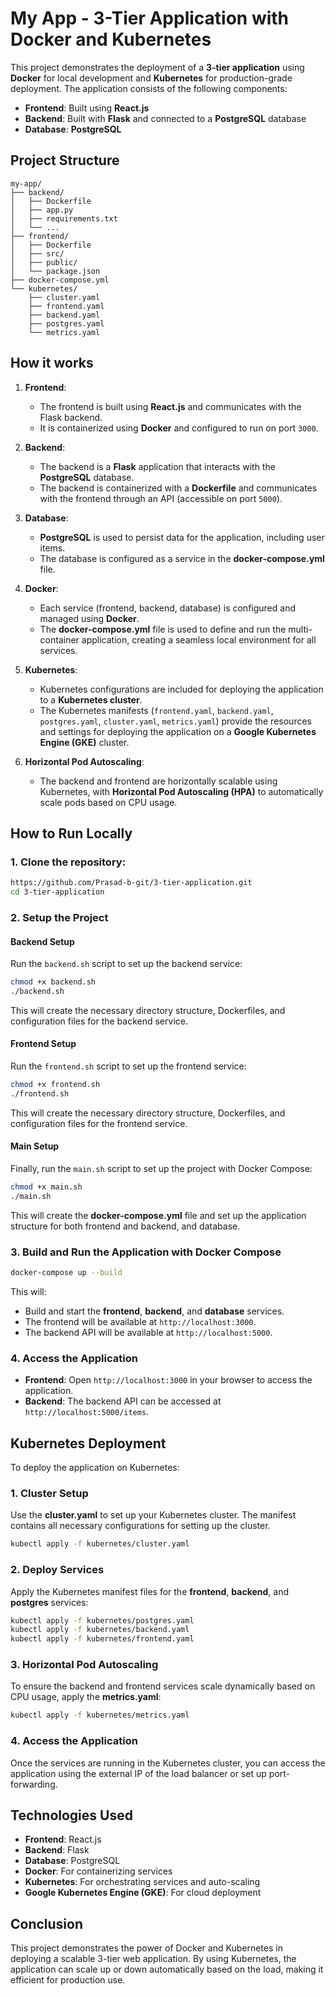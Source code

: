 # My App - 3-Tier Application with Docker and Kubernetes

This project demonstrates the deployment of a **3-tier application** using **Docker** for local development and **Kubernetes** for production-grade deployment. The application consists of the following components:

- **Frontend**: Built using **React.js**
- **Backend**: Built with **Flask** and connected to a **PostgreSQL** database
- **Database**: **PostgreSQL**

## Project Structure

```
my-app/
├── backend/
│   ├── Dockerfile
│   ├── app.py
│   ├── requirements.txt
│   └── ...
├── frontend/
│   ├── Dockerfile
│   ├── src/
│   ├── public/
│   └── package.json
├── docker-compose.yml
└── kubernetes/
    ├── cluster.yaml
    ├── frontend.yaml
    ├── backend.yaml
    ├── postgres.yaml
    └── metrics.yaml
```

## How it works

1. **Frontend**: 
   - The frontend is built using **React.js** and communicates with the Flask backend.
   - It is containerized using **Docker** and configured to run on port `3000`.

2. **Backend**:
   - The backend is a **Flask** application that interacts with the **PostgreSQL** database.
   - The backend is containerized with a **Dockerfile** and communicates with the frontend through an API (accessible on port `5000`).

3. **Database**:
   - **PostgreSQL** is used to persist data for the application, including user items.
   - The database is configured as a service in the **docker-compose.yml** file.

4. **Docker**:
   - Each service (frontend, backend, database) is configured and managed using **Docker**.
   - The **docker-compose.yml** file is used to define and run the multi-container application, creating a seamless local environment for all services.

5. **Kubernetes**:
   - Kubernetes configurations are included for deploying the application to a **Kubernetes cluster**. 
   - The Kubernetes manifests (`frontend.yaml`, `backend.yaml`, `postgres.yaml`, `cluster.yaml`, `metrics.yaml`) provide the resources and settings for deploying the application on a **Google Kubernetes Engine (GKE)** cluster.

6. **Horizontal Pod Autoscaling**:
   - The backend and frontend are horizontally scalable using Kubernetes, with **Horizontal Pod Autoscaling (HPA)** to automatically scale pods based on CPU usage.

## How to Run Locally

### 1. Clone the repository:

```bash
https://github.com/Prasad-b-git/3-tier-application.git
cd 3-tier-application
```

### 2. Setup the Project

#### Backend Setup

Run the `backend.sh` script to set up the backend service:

```bash
chmod +x backend.sh
./backend.sh
```

This will create the necessary directory structure, Dockerfiles, and configuration files for the backend service.

#### Frontend Setup

Run the `frontend.sh` script to set up the frontend service:

```bash
chmod +x frontend.sh
./frontend.sh
```

This will create the necessary directory structure, Dockerfiles, and configuration files for the frontend service.

#### Main Setup

Finally, run the `main.sh` script to set up the project with Docker Compose:

```bash
chmod +x main.sh
./main.sh
```

This will create the **docker-compose.yml** file and set up the application structure for both frontend and backend, and database.

### 3. Build and Run the Application with Docker Compose

```bash
docker-compose up --build
```

This will:

- Build and start the **frontend**, **backend**, and **database** services.
- The frontend will be available at `http://localhost:3000`.
- The backend API will be available at `http://localhost:5000`.

### 4. Access the Application

- **Frontend**: Open `http://localhost:3000` in your browser to access the application.
- **Backend**: The backend API can be accessed at `http://localhost:5000/items`.

## Kubernetes Deployment

To deploy the application on Kubernetes:

### 1. Cluster Setup

Use the **cluster.yaml** to set up your Kubernetes cluster. The manifest contains all necessary configurations for setting up the cluster.

```bash
kubectl apply -f kubernetes/cluster.yaml
```

### 2. Deploy Services

Apply the Kubernetes manifest files for the **frontend**, **backend**, and **postgres** services:

```bash
kubectl apply -f kubernetes/postgres.yaml
kubectl apply -f kubernetes/backend.yaml
kubectl apply -f kubernetes/frontend.yaml
```

### 3. Horizontal Pod Autoscaling

To ensure the backend and frontend services scale dynamically based on CPU usage, apply the **metrics.yaml**:

```bash
kubectl apply -f kubernetes/metrics.yaml
```

### 4. Access the Application

Once the services are running in the Kubernetes cluster, you can access the application using the external IP of the load balancer or set up port-forwarding.

## Technologies Used

- **Frontend**: React.js
- **Backend**: Flask
- **Database**: PostgreSQL
- **Docker**: For containerizing services
- **Kubernetes**: For orchestrating services and auto-scaling
- **Google Kubernetes Engine (GKE)**: For cloud deployment

## Conclusion

This project demonstrates the power of Docker and Kubernetes in deploying a scalable 3-tier web application. By using Kubernetes, the application can scale up or down automatically based on the load, making it efficient for production use.
